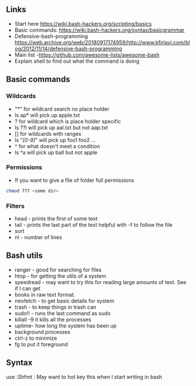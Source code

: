 ## Links

-   Start here https://wiki.bash-hackers.org/scripting/basics
-   Basic commands: https://wiki.bash-hackers.org/syntax/basicgrammar
-   Defensive-bash-programming https://web.archive.org/web/20180917174959/http://www.kfirlavi.com/blog/2012/11/14/defensive-bash-programming
-   Main list -https://github.com/awesome-lists/awesome-bash
-   Explain shell to find out what the command is doing

## Basic commands

### Wildcards
- "*" for wildcard search no place holder
-   ls ap* will pick up apple.txt
- ? for wildcard which is place holder specific
-   ls ??l will pick up aal.txt but not aap.txt
- [] for wildcards with ranges
-   ls "*[0-9]*" will pick up foo1 foo2 ...
- ^ for what doesn't meet a condition
-   ls ^a will pick up ball but not apple

### Permissions

- If you want to give a file of folder full permissions
```bash
chmod 777 <some dir>
```

### Filters

- head - prints the first of some text
- tail - prints the last part of the text helpful with -f to follow the file
- sort
- nl - number of lines

## Bash utils

-   ranger - good for searching for files
-   htop - for getting the utils of a system
-   speedread - may want to try this for reading large amounts of text. See if I can get
-   books in raw text format.
-   neofetch - to get basic details for system
-   trash - to keep things in trash can
-   sudo!! - runs the last command as sudo
-   killall -9 <process> it kills all the processes
-   uptime- how long the system has been up
-   background processes
-   ctrl-z to minimize
-   fg to put it foreground

## Syntax

use :Shfmt : May want to hot key this when I start writing in bash
